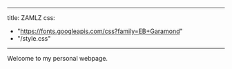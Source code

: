 
---
title: ZAMLZ
css:
  - "https://fonts.googleapis.com/css?family=EB+Garamond"
  - "/style.css"
---

Welcome to my personal webpage.
